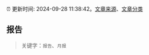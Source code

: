:alarm_clock: 更新时间: 2024-09-28 11:38:42。[文章来源](/README.md)、[文章分类](/TAGS.md)

## 报告


> 关键字：`报告`、`月报`



